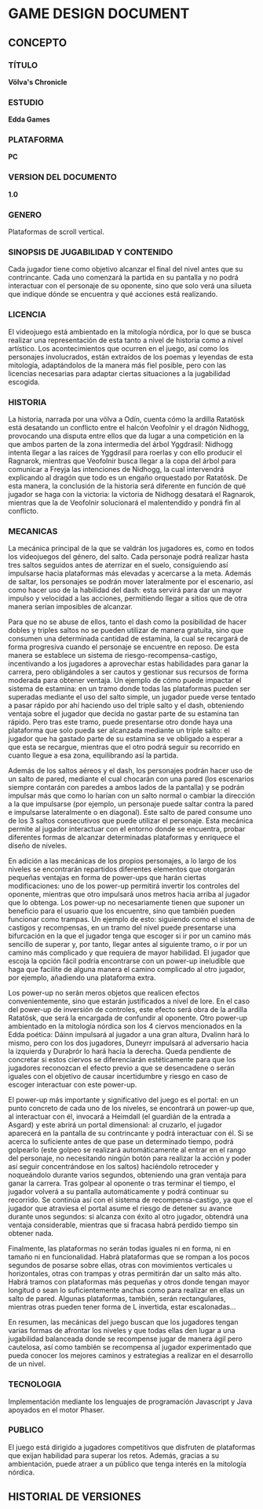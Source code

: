 # GAME DESIGN DOCUMENT

## CONCEPTO
### TÍTULO 
**Völva's Chronicle**
### ESTUDIO
**Edda Games**
### PLATAFORMA
**PC**
### VERSION DEL DOCUMENTO
**1.0**
### GENERO
Plataformas de scroll vertical.
### SINOPSIS DE JUGABILIDAD Y CONTENIDO
Cada jugador tiene como objetivo alcanzar el final del nivel antes que su contrincante.  Cada uno comenzará la partida en su pantalla y no podrá interactuar con el personaje de su oponente, sino que solo verá una silueta que indique dónde se encuentra y qué acciones está realizando.
### LICENCIA
El videojuego está ambientado en la mitología nórdica, por lo que se busca realizar una representación de esta tanto a nivel de historia como a nivel artístico. Los acontecimientos que ocurren en el juego, así como los personajes involucrados, están extraídos de los poemas y leyendas de esta mitología, adaptándolos de la manera más fiel posible, pero con las licencias necesarias para adaptar ciertas situaciones a la jugabilidad escogida.
### HISTORIA
La historia, narrada por una völva a Odín, cuenta cómo la ardilla Ratatösk está desatando un conflicto entre el halcón Veofolnir y el dragón Nidhogg, provocando una disputa entre ellos que da lugar a una competición en la que ambos parten de la zona intermedia del árbol Yggdrasil: Nidhogg intenta llegar a las raíces de Yggdrasil para roerlas y con ello producir el Ragnarok, mientras que Veofolnir busca llegar a la copa del árbol para comunicar a Freyja las intenciones de Nidhogg, la cual intervendrá explicando al dragón que todo es un engaño orquestado por Ratatösk. De esta manera, la conclusión de la historia será diferente en función de qué jugador se haga con la victoria: la victoria de Nidhogg desatará el Ragnarok, mientras que la de Veofolnir solucionará el malentendido y pondrá fin al conflicto.
### MECANICAS
La mecánica principal de la que se valdrán los jugadores es, como en todos los videojuegos del género, del salto. Cada personaje podrá realizar hasta tres saltos seguidos antes de aterrizar en el suelo, consiguiendo así impulsarse hacia plataformas más elevadas y acercarse a la meta. Además de saltar, los personajes se podrán mover lateralmente por el escenario, así como hacer uso de la habilidad del dash: esta servirá para dar un mayor impulso y velocidad a las acciones, permitiendo llegar a sitios que de otra manera serían imposibles de alcanzar.

Para que no se abuse de ellos, tanto el dash como la posibilidad de hacer dobles y triples saltos no se pueden utilizar de manera gratuita, sino que consumen una determinada cantidad de estamina, la cual se recargará de forma progresiva cuando el personaje se encuentre en reposo. De esta manera se establece un sistema de riesgo-recompensa-castigo, incentivando a los jugadores a aprovechar estas habilidades para ganar la carrera, pero obligándoles a ser cautos y gestionar sus recursos de forma moderada para obtener ventaja. Un ejemplo de cómo puede impactar el sistema de estamina: en un tramo donde todas las plataformas pueden ser superadas mediante el uso del salto simple, un jugador puede verse tentado a pasar rápido por ahí haciendo uso del triple salto y el dash, obteniendo ventaja sobre el jugador que decida no gastar parte de su estamina tan rápido. Pero tras este tramo, puede presentarse otro donde haya una plataforma que solo pueda ser alcanzada mediante un triple salto: el jugador que ha gastado parte de su estamina se ve obligado a esperar a que esta se recargue, mientras que el otro podrá seguir su recorrido en cuanto llegue a esa zona, equilibrando así la partida.

Además de los saltos aéreos y el dash, los personajes podrán hacer uso de un salto de pared, mediante el cual chocarán con una pared (los escenarios siempre contarán con paredes a ambos lados de la pantalla) y se podrán impulsar más que como lo harían con un salto normal o cambiar la dirección a la que impulsarse (por ejemplo, un personaje puede saltar contra la pared e impulsarse lateralmente o en diagonal). Este salto de pared consume uno de los 3 saltos consecutivos que puede utilizar el personaje. Esta mecánica permite al jugador interactuar con el entorno donde se encuentra, probar diferentes formas de alcanzar determinadas plataformas y enriquece el diseño de niveles.

En adición a las mecánicas de los propios personajes, a lo largo de los niveles se encontrarán repartidos diferentes elementos que otorgarán pequeñas ventajas en forma de power-ups que harán ciertas modificaciones: uno de los power-up permitirá invertir los controles del oponente, mientras que otro impulsará unos metros hacia arriba al jugador que lo obtenga. Los power-up no necesariamente tienen que suponer un beneficio para el usuario que los encuentre, sino que también pueden funcionar como trampas. Un ejemplo de esto: siguiendo como el sistema de castigos y recompensas, en un tramo del nivel puede presentarse una bifurcación en la que el jugador tenga que escoger si ir por un camino más sencillo de superar y, por tanto, llegar antes al siguiente tramo, o ir por un camino más complicado y que requiera de mayor habilidad. El jugador que escoja la opción fácil podría encontrarse con un power-up ineludible que haga que facilite de alguna manera el camino complicado al otro jugador, por ejemplo, añadiendo una plataforma extra.

Los power-up no serán meros objetos que realicen efectos convenientemente, sino que estarán justificados a nivel de lore. En el caso del power-up de inversión de controles, este efecto será obra de la ardilla Ratatösk, que será la encargada de confundir al oponente. Otro power-up ambientado en la mitología nórdica son los 4 ciervos mencionados en la Edda poética: Dáinn impulsará al jugador a una gran altura, Dvalinn hará lo mismo, pero con los dos jugadores, Duneyrr impulsará al adversario hacia la izquierda y Duraþrór lo hará hacia la derecha. Queda pendiente de concretar si estos ciervos se diferenciarán estéticamente para que los jugadores reconozcan el efecto previo a que se desencadene o serán iguales con el objetivo de causar incertidumbre y riesgo en caso de escoger interactuar con este power-up.


El power-up más importante y significativo del juego es el portal: en un punto concreto de cada uno de los niveles, se encontrará un power-up que, al interactuar con él, invocará a Heimdall (el guardián de la entrada a Asgard) y este abrirá un portal dimensional: al cruzarlo, el jugador aparecerá en la pantalla de su contrincante y podrá interactuar con él. Si se acerca lo suficiente antes de que pase un determinado tiempo, podrá golpearlo (este golpeo se realizará automáticamente al entrar en el rango del personaje, no necesitando ningún botón para realizar la acción y poder así seguir concentrándose en los saltos) haciéndolo retroceder y noqueándolo durante varios segundos, obteniendo una gran ventaja para ganar la carrera. Tras golpear al oponente o tras terminar el tiempo, el jugador volverá a su pantalla automáticamente y podrá continuar su recorrido. Se continúa así con el sistema de recompensa-castigo, ya que el jugador
que atraviesa el portal asume el riesgo de detener su avance durante unos segundos: si alcanza con éxito al otro jugador, obtendrá una ventaja considerable, mientras que si fracasa habrá perdido tiempo sin obtener nada.

Finalmente, las plataformas no serán todas iguales ni en forma, ni en tamaño ni en funcionalidad. Habrá plataformas que se rompan a los pocos segundos de posarse sobre ellas, otras con movimientos verticales u horizontales, otras con trampas y otras permitirán dar un salto más alto. Habrá tramos con plataformas más pequeñas y otros donde tengan mayor longitud o sean lo suficientemente anchas como para realizar en ellas un salto de pared. Algunas plataformas, también, serán rectangulares, mientras otras pueden tener forma de L invertida, estar escalonadas…

En resumen, las mecánicas del juego buscan que los jugadores tengan varias formas de afrontar los niveles y que todas ellas den lugar a una jugabilidad balanceada donde se recompense jugar de manera ágil pero cautelosa, así como también se recompensa al jugador experimentado que pueda conocer los mejores caminos y estrategias a realizar en el desarrollo de un nivel.
### TECNOLOGIA
Implementación mediante los lenguajes de programación Javascript y Java apoyados en el motor Phaser.

### PUBLICO
El juego está dirigido a jugadores competitivos que disfruten de plataformas que exijan habilidad para superar los retos. Además, gracias a su ambientación, puede atraer a un público que tenga interés en la mitología nórdica.

## HISTORIAL DE VERSIONES
